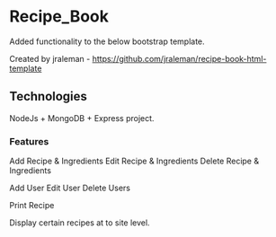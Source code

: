 # Recipe_Book

Added functionality to the below bootstrap template. 

Created by jraleman - https://github.com/jraleman/recipe-book-html-template

## Technologies 

NodeJs + MongoDB + Express project.

### Features

Add Recipe & Ingredients 
Edit Recipe & Ingredients 
Delete Recipe & Ingredients 

Add User
Edit User 
Delete Users

Print Recipe 

Display certain recipes at to site level.
